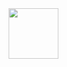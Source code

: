 <div id="header" align="center">
  <img src="https://media.giphy.com/media/l378c04F2fjeZ7vH2/giphy.gif" width="100"/>
</div>

